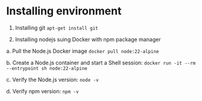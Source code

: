 # Installing environment

1. Installing git
`apt-get install git`

2.  Installing nodejs suing Docker with npm package manager

a. Pull the Node.js Docker image
`docker pull node:22-alpine`

b. Create a Node.js container and start a Shell session:
`docker run -it --rm --entrypoint sh node:22-alpine`

c. Verify the Node.js version:
`node -v`

d. Verify npm version:
`npm -v`